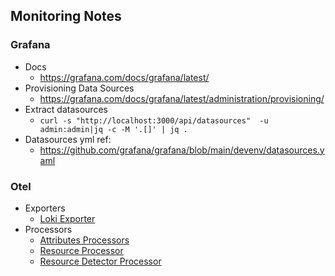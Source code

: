## Monitoring Notes

### Grafana

- Docs
    - https://grafana.com/docs/grafana/latest/
- Provisioning Data Sources
    - https://grafana.com/docs/grafana/latest/administration/provisioning/
- Extract datasources
    - `curl -s "http://localhost:3000/api/datasources"  -u admin:admin|jq -c -M '.[]' | jq .`
- Datasources yml ref:
    - https://github.com/grafana/grafana/blob/main/devenv/datasources.yaml

### Otel

- Exporters
    - [Loki Exporter](https://github.com/open-telemetry/opentelemetry-collector-contrib/blob/main/exporter/lokiexporter/README.md)
- Processors
    - [Attributes Processors](https://github.com/open-telemetry/opentelemetry-collector-contrib/blob/main/processor/attributesprocessor/README.md)
    - [Resource Processor](https://github.com/open-telemetry/opentelemetry-collector-contrib/tree/main/processor/resourceprocessor)
    - [Resource Detector Processor](https://github.com/open-telemetry/opentelemetry-collector-contrib/tree/main/processor/resourcedetectionprocessor)
